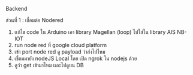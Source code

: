 Backend

ส่วนที่ 1 : เชื่อมต่อ Nodered

1. เเก้ไข code ใน Arduino เอา library Magellan (loop) ไปใส่ใน library AIS NB-IOT
2. run node red ที่ google cloud platform
3. เข้า port node red ดู payload ว่าส่งไปไหม
4. เชื่อมมายัง nodeJS Local โดย เปิด ngrok ใน nodejs ด้วย
5. ดูว่า get เข้ามาไหม เเละไปดูบน DB
